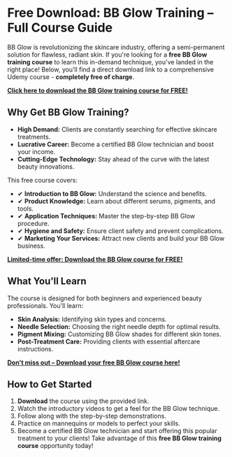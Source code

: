 # Free Download: BB Glow Training – Full Course Guide

BB Glow is revolutionizing the skincare industry, offering a semi-permanent solution for flawless, radiant skin. If you're looking for a **free BB Glow training course** to learn this in-demand technique, you've landed in the right place! Below, you’ll find a direct download link to a comprehensive Udemy course - **completely free of charge**.

[**Click here to download the BB Glow training course for FREE!**](https://udemywork.com/bb-glow-training)

## Why Get BB Glow Training?

*   **High Demand:** Clients are constantly searching for effective skincare treatments.
*   **Lucrative Career:** Become a certified BB Glow technician and boost your income.
*   **Cutting-Edge Technology:** Stay ahead of the curve with the latest beauty innovations.

This free course covers:

*   ✔ **Introduction to BB Glow:** Understand the science and benefits.
*   ✔ **Product Knowledge:** Learn about different serums, pigments, and tools.
*   ✔ **Application Techniques:** Master the step-by-step BB Glow procedure.
*   ✔ **Hygiene and Safety:** Ensure client safety and prevent complications.
*   ✔ **Marketing Your Services:** Attract new clients and build your BB Glow business.

[**Limited-time offer: Download the BB Glow course for FREE!**](https://udemywork.com/bb-glow-training)

## What You'll Learn

The course is designed for both beginners and experienced beauty professionals. You'll learn:

*   **Skin Analysis:** Identifying skin types and concerns.
*   **Needle Selection:** Choosing the right needle depth for optimal results.
*   **Pigment Mixing:** Customizing BB Glow shades for different skin tones.
*   **Post-Treatment Care:** Providing clients with essential aftercare instructions.

[**Don't miss out – Download your free BB Glow course here!**](https://udemywork.com/bb-glow-training)

## How to Get Started

1.  **Download** the course using the provided link.
2.  Watch the introductory videos to get a feel for the BB Glow technique.
3.  Follow along with the step-by-step demonstrations.
4.  Practice on mannequins or models to perfect your skills.
5.  Become a certified BB Glow technician and start offering this popular treatment to your clients! Take advantage of this **free BB Glow training course** opportunity today!
